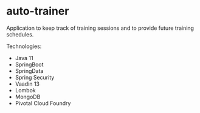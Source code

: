 # auto-trainer
Application to keep track of training sessions and to provide future training schedules.

Technologies:
- Java 11
- SpringBoot
- SpringData
- Spring Security
- Vaadin 13
- Lombok
- MongoDB
- Pivotal Cloud Foundry
